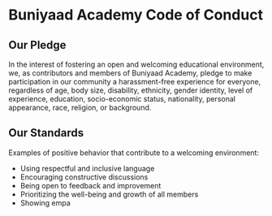 # Buniyaad Academy Code of Conduct

## Our Pledge

In the interest of fostering an open and welcoming educational environment, we, as 
contributors and members of Buniyaad Academy, pledge to make participation in our 
community a harassment-free experience for everyone, regardless of age, body 
size, disability, ethnicity, gender identity, level of experience, education, socio-economic 
status, nationality, personal appearance, race, religion, or background.

## Our Standards

Examples of positive behavior that contribute to a welcoming environment:

- Using respectful and inclusive language  
- Encouraging constructive discussions  
- Being open to feedback and improvement  
- Prioritizing the well-being and growth of all members  
- Showing empa

